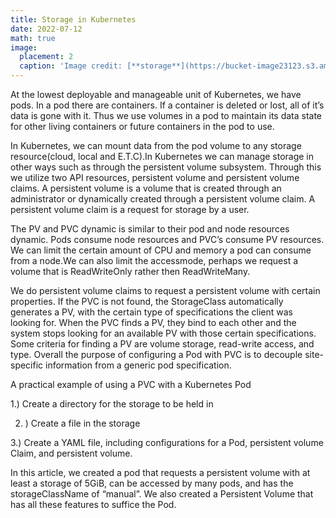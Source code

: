 ```yaml
---
title: Storage in Kubernetes
date: 2022-07-12
math: true
image:
  placement: 2
  caption: 'Image credit: [**storage**](https://bucket-image23123.s3.amazonaws.com/storage-image.webp)'
---
```

At the lowest deployable and manageable unit of Kubernetes, we have pods. In a pod there are containers. If a container is deleted or lost, all of it’s data is gone with it. Thus we use volumes in a pod to maintain its data state for other living containers or future containers in the pod to use.

In Kubernetes, we can mount data from the pod volume to any storage resource(cloud, local and E.T.C).In Kubernetes we can manage storage in other ways such as through the persistent volume subsystem. Through this we utilize two API resources, persistent volume and persistent volume claims. A persistent volume is a volume that is created through an administrator or dynamically created through a persistent volume claim. A persistent volume claim is a request for storage by a user.

The PV and PVC dynamic is similar to their pod and node resources dynamic. Pods consume node resources and PVC’s consume PV resources. We can limit the certain amount of CPU and memory a pod can consume from a node.We can also limit the accessmode, perhaps we request a volume that is ReadWriteOnly rather then ReadWriteMany.

We do persistent volume claims to request a persistent volume with certain properties. If the PVC is not found, the StorageClass automatically generates a PV, with the certain type of specifications the client was looking for. When the PVC finds a PV, they bind to each other and the system stops looking for an available PV with those certain specifications. Some criteria for finding a PV are volume storage, read-write access, and type. Overall the purpose of configuring a Pod with PVC is to decouple site-specific information from a generic pod specification.

A practical example of using a PVC with a Kubernetes Pod

1.) Create a directory for the storage to be held in

2. ) Create a file in the storage


3.) Create a YAML file, including configurations for a Pod, persistent volume Claim, and persistent volume.





In this article, we created a pod that requests a persistent volume with at least a storage of 5GiB, can be accessed by many pods, and has the storageClassName of “manual”. We also created a Persistent Volume that has all these features to suffice the Pod.

